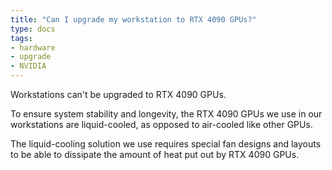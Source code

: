 ```yaml
---
title: "Can I upgrade my workstation to RTX 4090 GPUs?"
type: docs
tags:
- hardware
- upgrade
- NVIDIA
---
```


Workstations can't be upgraded to RTX 4090 GPUs.

To ensure system stability and longevity, the RTX 4090 GPUs we use in our
workstations are liquid-cooled, as opposed to air-cooled like other GPUs.

The liquid-cooling solution we use requires special fan designs and layouts to
be able to dissipate the amount of heat put out by RTX 4090 GPUs.

